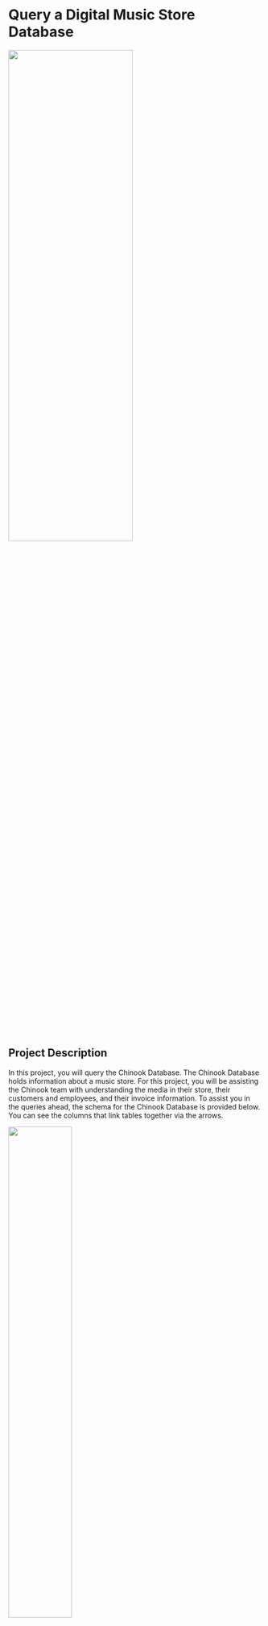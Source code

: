# Query a Digital Music Store Database


<img src="https://encrypted-tbn0.gstatic.com/images?q=tbn:ANd9GcQbsio3PIZaXhP-oXb0iJ18FqrJft1EH_ei6Q&usqp=CAU" width=70% height=50%>

## Project Description

In this project, you will query the Chinook Database. The Chinook Database holds information about a music store. For this project, you will be assisting the Chinook team with understanding the media in their store, their customers and employees, and their invoice information. 
To assist you in the queries ahead, the schema for the Chinook Database is provided below. You can see the columns that link tables together via the arrows.

<img src="https://video.udacity-data.com/topher/2017/June/5956d5ee_screen-shot-2017-06-29-at-10.51.15-pm/screen-shot-2017-06-29-at-10.51.15-pm.png" width=50% height=50%>

## Project Requirements

### 1- Presentations

Your presentation should include:

- Four slides
- One visualization per slide
- A 1-2 sentence explanation of each slide
- The SQL query is used to create the data used in the visualization.


### 2- Queries
Please include a text file that includes each of the queries used to create the visualizations.

- All SQL queries run without errors and produce the intended results.
- Each SQL query needs to include one or more explicit join(s). - The query's JOIN or JOINs should be necessary to answer the question. If a question does not require a JOIN, please change the question to be one that does.
- Each SQL query needs to include one or more aggregation(s). This could be a COUNT, AVG, SUM, or other aggregation.
- The project includes at least four unique SQL queries.


### 3- Visualizations

We suggest using a spreadsheet application, such as Excel or Google Sheets, to create your visualizations. However, you’re welcome to use whatever tool you’d like. 
